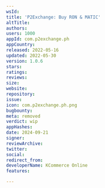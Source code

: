 ```yaml
---
wsId: 
title: 'P2Exchange: Buy RON & MATIC'
altTitle: 
authors: 
users: 1000
appId: com.p2exchange.ph
appCountry: 
released: 2022-05-16
updated: 2022-05-30
version: 1.0.6
stars: 
ratings: 
reviews: 
size: 
website: 
repository: 
issue: 
icon: com.p2exchange.ph.png
bugbounty: 
meta: removed
verdict: wip
appHashes: 
date: 2024-09-21
signer: 
reviewArchive: 
twitter: 
social: 
redirect_from: 
developerName: KCommerce Online
features: 

---
```


